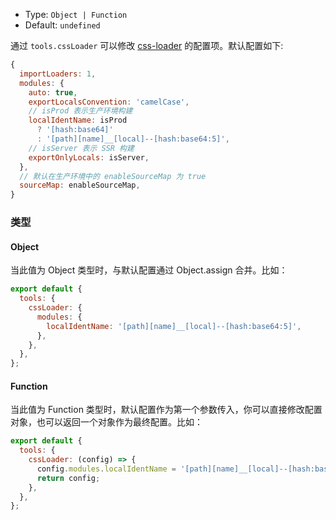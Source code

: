 - Type: `Object | Function`
- Default: `undefined`

通过 `tools.cssLoader` 可以修改 [css-loader](https://github.com/webpack-contrib/css-loader) 的配置项。默认配置如下:

```js
{
  importLoaders: 1,
  modules: {
    auto: true,
    exportLocalsConvention: 'camelCase',
    // isProd 表示生产环境构建
    localIdentName: isProd
      ? '[hash:base64]'
      : '[path][name]__[local]--[hash:base64:5]',
    // isServer 表示 SSR 构建
    exportOnlyLocals: isServer,
  },
  // 默认在生产环境中的 enableSourceMap 为 true
  sourceMap: enableSourceMap,
}
```

### 类型

#### Object

当此值为 Object 类型时，与默认配置通过 Object.assign 合并。比如：

```js
export default {
  tools: {
    cssLoader: {
      modules: {
        localIdentName: '[path][name]__[local]--[hash:base64:5]',
      },
    },
  },
};
```

#### Function

当此值为 Function 类型时，默认配置作为第一个参数传入，你可以直接修改配置对象，也可以返回一个对象作为最终配置。比如：

```js
export default {
  tools: {
    cssLoader: (config) => {
      config.modules.localIdentName = '[path][name]__[local]--[hash:base64:5]';
      return config;
    },
  },
};
```
